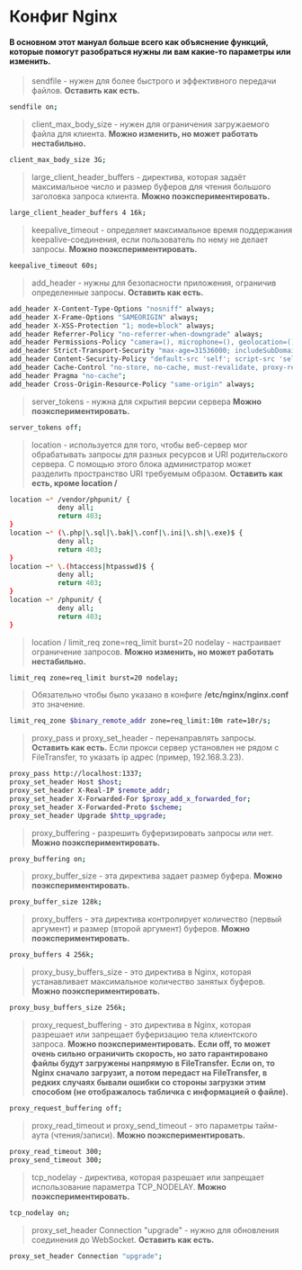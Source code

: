 # Конфиг Nginx
#### В основном этот мануал больше всего как объяснение функций, которые помогут разобраться нужны ли вам какие-то параметры или изменить.
> sendfile - нужен для более быстрого и эффективного передачи файлов. **Оставить как есть.**
```sh
sendfile on;
```
> client_max_body_size - нужен для ограничения загружаемого файла для клиента. **Можно изменить, но может работать нестабильно.**
```sh
client_max_body_size 3G;
```
> large_client_header_buffers - директива, которая задаёт максимальное число и размер буферов для чтения большого заголовка запроса клиента. **Можно поэкспериментировать.**
```sh
large_client_header_buffers 4 16k;
```
> keepalive_timeout - определяет максимальное время поддержания keepalive-соединения, если пользователь по нему не делает запросы. **Можно поэкспериментировать.**
```sh
keepalive_timeout 60s;
```
> add_header - нужны для безопасности приложения, ограничив определенные запросы. **Оставить как есть.**
```sh
add_header X-Content-Type-Options "nosniff" always;
add_header X-Frame-Options "SAMEORIGIN" always;
add_header X-XSS-Protection "1; mode=block" always;
add_header Referrer-Policy "no-referrer-when-downgrade" always;
add_header Permissions-Policy "camera=(), microphone=(), geolocation=()" always;
add_header Strict-Transport-Security "max-age=31536000; includeSubDomains; preload" always;
add_header Content-Security-Policy "default-src 'self'; script-src 'self' 'unsafe-inline'; style-src 'self' 'unsafe-inline'; object-src 'none';" always;
add_header Cache-Control "no-store, no-cache, must-revalidate, proxy-revalidate, max-age=0" always;
add_header Pragma "no-cache";
add_header Cross-Origin-Resource-Policy "same-origin" always;
```
> server_tokens - нужна для скрытия версии сервера **Можно поэкспериментировать.**
```sh
server_tokens off;
```
> location - используется для того, чтобы веб-сервер мог обрабатывать запросы для разных ресурсов и URI родительского сервера. С помощью этого блока администратор может разделить пространство URI требуемым образом. **Оставить как есть, кроме location /**
```sh
location ~* /vendor/phpunit/ {
            deny all;
            return 403;
}
location ~* (\.php|\.sql|\.bak|\.conf|\.ini|\.sh|\.exe)$ {
			deny all;
			return 403;
}
location ~* \.(htaccess|htpasswd)$ {
			deny all;
			return 403;
}
location ~* /phpunit/ {
            deny all;
            return 403;
}
```
> location /
> limit_req zone=req_limit burst=20 nodelay - настраивает ограничение запросов. **Можно изменить, но может работать нестабильно.**
```sh
limit_req zone=req_limit burst=20 nodelay;
```
> Обязательно чтобы было указано в конфиге **/etc/nginx/nginx.conf** это значение.
```sh
limit_req_zone $binary_remote_addr zone=req_limit:10m rate=10r/s;
```
> proxy_pass и proxy_set_header - перенаправлять запросы. **Оставить как есть.**
> Если прокси сервер установлен не рядом с FileTransfer, то указать ip адрес (пример, 192.168.3.23).
```sh
proxy_pass http://localhost:1337;
proxy_set_header Host $host;
proxy_set_header X-Real-IP $remote_addr;
proxy_set_header X-Forwarded-For $proxy_add_x_forwarded_for;
proxy_set_header X-Forwarded-Proto $scheme;
proxy_set_header Upgrade $http_upgrade;
```
> proxy_buffering - разрешить буферизировать запросы или нет. **Можно поэкспериментировать.**
```sh
proxy_buffering on;
```
> proxy_buffer_size - эта директива задает размер буфера. **Можно поэкспериментировать.**
```sh
proxy_buffer_size 128k;
```
> proxy_buffers - эта директива контролирует количество (первый аргумент) и размер (второй аргумент) буферов. **Можно поэкспериментировать.**
```sh
proxy_buffers 4 256k;
```
> proxy_busy_buffers_size - это директива в Nginx, которая устанавливает максимальное количество занятых буферов. **Можно поэкспериментировать.**
```sh
proxy_busy_buffers_size 256k;
```
> proxy_request_buffering - это директива в Nginx, которая разрешает или запрещает буферизацию тела клиентского запроса. **Можно поэкспериментировать.**
> **Если off, то может очень сильно ограничить скорость, но зато гарантировано файлы будут загружены напрямую в FileTransfer.**
> **Если on, то Nginx сначало загрузит, а потом передаст на FileTransfer, в редких случаях бывали ошибки со стороны загрузки этим способом (не отображалось табличка с информацией о файле).**
```sh
proxy_request_buffering off;
```
> proxy_read_timeout и proxy_send_timeout - это параметры тайм-аута (чтения/записи). **Можно поэкспериментировать.**
```sh
proxy_read_timeout 300;
proxy_send_timeout 300;
```
> tcp_nodelay - директива, которая разрешает или запрещает использование параметра TCP_NODELAY. **Можно поэкспериментировать.**
```sh
tcp_nodelay on;
```
> proxy_set_header Connection "upgrade" - нужно для обновления соединения до WebSocket. **Оставить как есть.**
```sh
proxy_set_header Connection "upgrade";
```